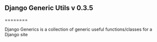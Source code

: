 ## Django Generic Utils v 0.3.5
========

Django Generics is a collection of generic useful functions/classes for a Django site


